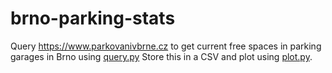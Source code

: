 # brno-parking-stats

Query <https://www.parkovanivbrne.cz> to get current free spaces in parking garages in Brno using [query.py](query.py)
Store this in a CSV and plot using [plot.py](plot.py).

